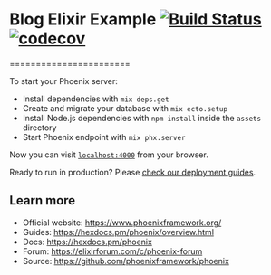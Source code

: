 # Blog Elixir Example [![Build Status](https://travis-ci.com/adrianomota/blog.svg?branch=master)](https://travis-ci.com/adrianomota/blog) [![codecov](https://codecov.io/gh/adrianomota/blog/branch/master/graph/badge.svg?token=)](https://codecov.io/gh/adrianomota/blog)
=======================

To start your Phoenix server:

  * Install dependencies with `mix deps.get`
  * Create and migrate your database with `mix ecto.setup`
  * Install Node.js dependencies with `npm install` inside the `assets` directory
  * Start Phoenix endpoint with `mix phx.server`

Now you can visit [`localhost:4000`](http://localhost:4000) from your browser.

Ready to run in production? Please [check our deployment guides](https://hexdocs.pm/phoenix/deployment.html).

## Learn more

  * Official website: https://www.phoenixframework.org/
  * Guides: https://hexdocs.pm/phoenix/overview.html
  * Docs: https://hexdocs.pm/phoenix
  * Forum: https://elixirforum.com/c/phoenix-forum
  * Source: https://github.com/phoenixframework/phoenix
